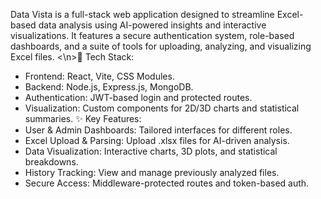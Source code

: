 Data Vista is a full-stack web application designed to streamline Excel-based data analysis using AI-powered insights and interactive visualizations. It features a secure authentication system, role-based dashboards, and a suite of tools for uploading, analyzing, and visualizing Excel files.
<\n>🔧 Tech Stack:
- Frontend: React, Vite, CSS Modules.
- Backend: Node.js, Express.js, MongoDB.
- Authentication: JWT-based login and protected routes.
- Visualization: Custom components for 2D/3D charts and statistical summaries.
✨ Key Features:
- User & Admin Dashboards: Tailored interfaces for different roles.
- Excel Upload & Parsing: Upload .xlsx files for AI-driven analysis.
- Data Visualization: Interactive charts, 3D plots, and statistical breakdowns.
- History Tracking: View and manage previously analyzed files.
- Secure Access: Middleware-protected routes and token-based auth.
